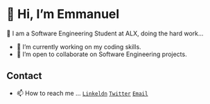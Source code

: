 # 👋 Hi, I’m Emmanuel

🌱 I am a Software Engineering Student at ALX, doing the hard work...

* 🔭 I’m currently working on my coding skills.
* 👯 I’m open to collaborate on Software Engineering projects.

## Contact

- 📫 How to reach me ...
[`Linkeldn`](https://www.linkedin.com/in/boluwatife-oyewumi-2a0b711b5/?lipi=urn%3Ali%3Apage%3Ad_flagship3_feed%3BHRZiSDGtQGa%2BqdYu3PvtQg%3D%3D)
[`Twitter`](https://twitter.com/Lex_zyy)
[`Email`](mailto:boluoyewumi79@gmail.com)



<!---
Bolexzy/Bolexzy is a ✨ special ✨ repository because its `README.md` (this file) appears on your GitHub profile.
You can click the Preview link to take a look at your changes.
--->
